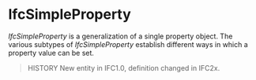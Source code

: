 # IfcSimpleProperty

_IfcSimpleProperty_ is a generalization of a single property object. The various subtypes of _IfcSimpleProperty_ establish different ways in which a property value can be set.

> HISTORY  New entity in IFC1.0, definition changed in IFC2x.
